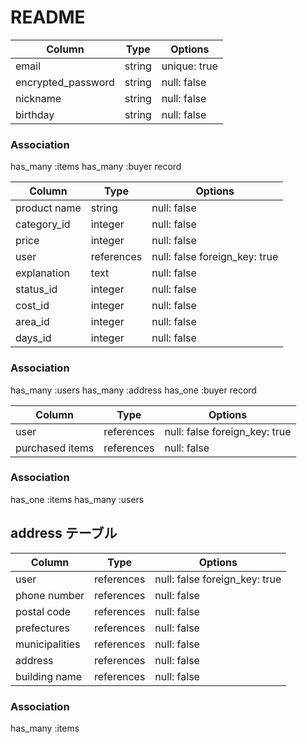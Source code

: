 # README





| Column             | Type   | Options      |
| ------------------ | ------ | -----------  |
| email              | string | unique: true |
| encrypted_password | string | null: false  |
| nickname           | string | null: false  |
| birthday           | string | null: false  |

### Association

has_many :items
has_many :buyer record







| Column             | Type       | Options                       |
| ------             | ------     | -----------                   |
| product name       | string     | null: false                   |
| category_id        | integer    | null: false                   |
| price              | integer    | null: false                   |
| user               | references | null: false foreign_key: true |
| explanation        | text       | null: false                   |
| status_id          | integer    | null: false                   |
| cost_id            | integer    | null: false                   |
| area_id            | integer    | null: false                   |
| days_id            | integer    | null: false                   |

### Association
has_many :users
has_many :address
has_one :buyer record








| Column            | Type       | Options                       |
| ------            | ------     | -----------                   |
| user              | references | null: false foreign_key: true |
| purchased items   | references | null: false                   |


### Association
has_one :items
has_many :users




## address テーブル



| Column            | Type       | Options                       |
| ------            | ------     | -----------                   |
| user              | references | null: false foreign_key: true |
| phone number      | references | null: false                   |
| postal code       | references | null: false                   |
| prefectures       | references | null: false                   |
| municipalities    | references | null: false                   |
| address           | references | null: false                   |
| building name     | references | null: false                   |


### Association
has_many :items

